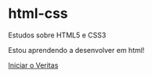 # html-css
 Estudos sobre HTML5 e CSS3

 Estou aprendendo a desenvolver em html!

<a href="https://lucas-lion.github.io/html-css/Atividades/11%20Veritas/veritas.html">Iniciar o Veritas</a>